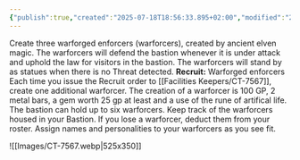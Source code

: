 ```yaml
---
{"publish":true,"created":"2025-07-18T18:56:33.895+02:00","modified":"2025-07-18T17:54:32.495+02:00","cssclasses":""}
---
```


Create three warforged enforcers (warforcers), created by ancient elven magic. The warforcers will defend the bastion whenever it is under attack and uphold the law for visitors in the bastion. The warforcers will stand by as statues when there is no Threat detected. 
**Recruit:** Warforged enforcers Each time you issue the Recruit order to [[Facilities Keepers/CT-7567]], create one additional warforcer. The creation of a warforcer is 100 GP, 2 metal bars, a gem worth 25 gp at least and a use of the rune of artifical life. The bastion can hold up to six warforcers. Keep track of the warforcers housed in your Bastion. If you lose a warforcer, deduct them from your roster. Assign names and personalities to your warforcers as you see fit.

![[Images/CT-7567.webp|525x350]]